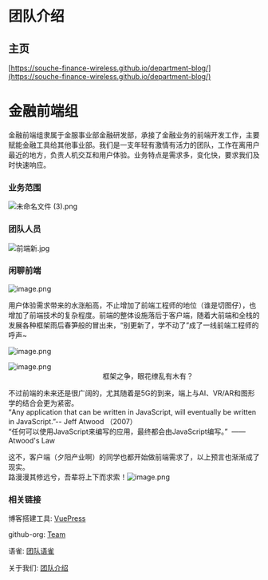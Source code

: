 # 团队介绍

## 主页
[https://souche-finance-wireless.github.io/department-blog/](https://souche-finance-wireless.github.io/department-blog/)

<a name="uyfe3"></a>
# [](https://souche.yuque.com/bggh1p/front-end/gopevv#article-title)金融前端组
金融前端组隶属于金服事业部金融研发部，承接了金融业务的前端开发工作，主要赋能金融工具给其他事业部。我们是一支年轻有激情有活力的团队，工作在离用户最近的地方，负责人机交互和用户体验。业务特点是需求多，变化快，要求我们及时快速响应。

<a name="qdcLt"></a>
### [](https://souche.yuque.com/bggh1p/front-end/gopevv#qdcLt)[](https://souche.yuque.com/bggh1p/abqhwy/yakkgs#qdcLt)[](https://souche.yuque.com/bggh1p/front-end/gopevv#qdcLt)[](https://souche.yuque.com/bggh1p/abqhwy/yakkgs#qdcLt)[](https://souche.yuque.com/bggh1p/front-end/eoik6e#qdcLt)业务范围
![未命名文件 (3).png](https://cdn.nlark.com/yuque/0/2019/png/148878/1565001224078-99d9fc96-776b-4487-82ee-3e2ba9f4daad.png#align=left&display=inline&height=776&name=%E6%9C%AA%E5%91%BD%E5%90%8D%E6%96%87%E4%BB%B6%20%283%29.png&originHeight=776&originWidth=1813&size=115850&status=done&width=1813)

<a name="htc1R"></a>
### [](https://souche.yuque.com/bggh1p/front-end/gopevv#htc1R)[](https://souche.yuque.com/bggh1p/abqhwy/yakkgs#htc1R)[](https://souche.yuque.com/bggh1p/front-end/gopevv#htc1R)[](https://souche.yuque.com/bggh1p/abqhwy/yakkgs#htc1R)[](https://souche.yuque.com/bggh1p/front-end/eoik6e#htc1R)团队人员
![前端新.jpg](https://cdn.nlark.com/yuque/0/2019/jpeg/148878/1565001071201-56e1e95c-4dce-485a-9a1e-0615598b1fdf.jpeg#align=left&display=inline&height=925&name=%E5%89%8D%E7%AB%AF%E6%96%B0.jpg&originHeight=925&originWidth=695&size=679644&status=done&width=695)


<a name="9Qkbw"></a>
### [](https://souche.yuque.com/bggh1p/front-end/gopevv#9Qkbw)[](https://souche.yuque.com/bggh1p/abqhwy/yakkgs#9Qkbw)[](https://souche.yuque.com/bggh1p/front-end/gopevv#9Qkbw)[](https://souche.yuque.com/bggh1p/abqhwy/yakkgs#9Qkbw)闲聊前端
![image.png](https://cdn.nlark.com/yuque/0/2019/png/148878/1564994686344-fe771f2a-115b-4102-9965-e66ae4d5e2b4.png#align=left&display=inline&height=389&name=image.png&originHeight=389&originWidth=720&size=338946&status=done&width=720)

用户体验需求带来的水涨船高，不止增加了前端工程师的地位（谁是切图仔），也增加了前端技术的复杂程度。前端的整体设施落后于客户端，随着大前端和全栈的发展各种框架雨后春笋般的冒出来，“别更新了，学不动了”成了一线前端工程师的呼声~

![image.png](https://cdn.nlark.com/yuque/0/2019/png/148878/1564994534194-acc50cac-959c-4361-b9cc-cdd5a3573bed.png#align=left&display=inline&height=153&name=image.png&originHeight=294&originWidth=1362&size=120229&status=done&width=709)

![image.png](https://cdn.nlark.com/yuque/0/2019/png/148878/1564994476289-3c2eb788-76bd-4d42-8b3a-af4bd7566baa.png#align=left&display=inline&height=675&name=image.png&originHeight=1065&originWidth=1080&size=772285&status=done&width=685)       <br />                                                框架之争，眼花缭乱有木有？

不过前端的未来还是很广阔的，尤其随着是5G的到来，端上与AI、VR/AR和图形学的结合会更为紧密。 <br />“Any application that can be written in JavaScript, will eventually be written in JavaScript.”-- Jeff Atwood （2007）<br />“任何可以使用JavaScript来编写的应用，最终都会由JavaScript编写。”  —— Atwood's Law

这不，客户端（夕阳产业啊）的同学也都开始做前端需求了，以上预言也渐渐成了现实。<br />路漫漫其修远兮，吾辈将上下而求索！![image.png](https://cdn.nlark.com/yuque/0/2019/png/148878/1564993186842-2d297b44-26da-4666-9410-54f1f1afd0ee.png#align=left&display=inline&height=75&name=image.png&originHeight=150&originWidth=150&size=4321&status=done&width=75)

### 相关链接

博客搭建工具: [VuePress](https://vuepress.vuejs.org/zh/)

github-org: [Team](https://github.com/orgs/souche-finance-wireless/dashboard)

语雀: [团队语雀](https://souche.yuque.com/souche_blog/hxqhhs)

关于我们: [团队介绍](https://souche.yuque.com/bggh1p/front-end/gopevv)



